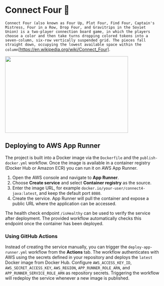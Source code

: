 # Connect Four :robot:

`Connect Four (also known as Four Up, Plot Four, Find Four, Captain's Mistress, Four in a Row, Drop Four, and Gravitrips in the Soviet Union) is a two-player connection board game, in which the players choose a color and then take turns dropping colored tokens into a seven-column, six-row vertically suspended grid. The pieces fall straight down, occupying the lowest available space within the column`[https://en.wikipedia.org/wiki/Connect_Four].

<img src="https://upload.wikimedia.org/wikipedia/commons/a/ad/Connect_Four.gif" width="400" height="250" />

## Deploying to AWS App Runner

The project is built into a Docker image via the `Dockerfile` and the
`publish-docker.yml` workflow. Once the image is available in a container
registry (Docker Hub or Amazon ECR) you can run it on AWS App Runner.

1. Open the AWS console and navigate to **App Runner**.
2. Choose **Create service** and select **Container registry** as the source.
3. Enter the image URL, for example `docker.io/your-user/connect4-java:latest`,
   and keep the default port `8080`.
4. Create the service. App Runner will pull the container and expose a public
   URL where the application can be accessed.

The health check endpoint `/isHealthy` can be used to verify the service after
deployment. The provided workflow automatically checks this endpoint once the
container has been deployed.

### Using GitHub Actions

Instead of creating the service manually, you can trigger the
`deploy-app-runner.yml` workflow from the **Actions** tab. The workflow
authenticates with AWS using the secrets defined in your repository and deploys
the `latest` Docker image from Docker&nbsp;Hub. Configure `AWS_ACCESS_KEY_ID`,
`AWS_SECRET_ACCESS_KEY`, `AWS_REGION`, `APP_RUNNER_ROLE_ARN`, and
`APP_RUNNER_SERVICE_ROLE_ARN` as repository secrets. Triggering the workflow
will redeploy the service whenever a new image is published.

